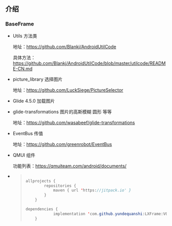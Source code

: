## 介绍
### BaseFrame
* Utils 方法类

  地址：https://github.com/Blankj/AndroidUtilCode

  具体方法：https://github.com/Blankj/AndroidUtilCode/blob/master/utilcode/README-CN.md

* picture_library 选择图片

  地址：https://github.com/LuckSiege/PictureSelector

* Glide 4.5.0 加载图片

* glide-transformations 图片的高斯模糊 圆形 等等

  地址：https://github.com/wasabeef/glide-transformations

* EventBus  传值

  地址：https://github.com/greenrobot/EventBus

* QMUI 组件

  功能列表：https://qmuiteam.com/android/documents/

* > ``` java
  > 
  > allprojects {
  > 		repositories {
  > 			maven { url 'https://jitpack.io' }
  > 		}
  > 	}
  > 
  > dependencies {
  > 	        implementation 'com.github.yundequanshi:LXFrame:V0.0.1-release'
  > 	}
  > 
  > ```
